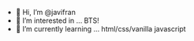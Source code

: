 - 👋 Hi, I’m @javifran
- 👀 I’m interested in ... BTS! 
- 🌱 I’m currently learning ... html/css/vanilla javascript


<!---
javifran/javifran is a ✨ special ✨ repository because its `README.md` (this file) appears on your GitHub profile.
You can click the Preview link to take a look at your changes.
--->
